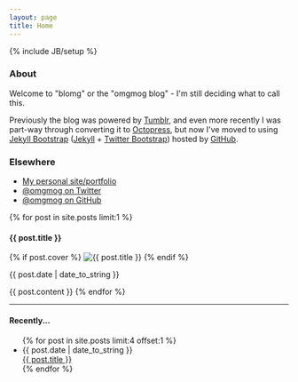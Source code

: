 ```yaml
---
layout: page
title: Home
---
```

{% include JB/setup %}
<div class="row">
  <span class="span5">
    <h3>About</h3>
    <p>Welcome to "blomg" or the "omgmog blog" - I'm still deciding what to call this.</p>
    <p>Previously the blog was powered by <a href="http://www.tumblr.com" target="_blank">Tumblr</a>, and even more recently I was part-way through converting it to <a href="http://octopress.org/" target="_blank">Octopress</a>, but now I've moved to using <a href="http://jekyllbootstrap.com/" target="_blank">Jekyll Bootstrap</a> (<a href="http://jekyllrb.com/" target="_blank">Jekyll</a> + <a href="http://twitter.github.com/bootstrap/" target="_blank">Twitter Bootstrap</a>) hosted by <a href="http://pages.github.com" target="_blank">GitHub</a>.</p>
    <h3>Elsewhere</h3>
    <ul>
      <li><a href="http://omgmog.net">My personal site/portfolio</a></li>
      <li><a href="http://twitter.com/omgmog">@omgmog on Twitter</a></li>
      <li><a href="http://github.com/omgmog">@omgmog on GitHub</a></li>
    </ul>
  </span>
  <span class="span9">
    <div class="latest_post">
      {% for post in site.posts limit:1 %}
        <h4>{{ post.title }}</h4>
        {% if post.cover %}
          <img src="{{ post.cover }}" alt="{{ post.title }}" class="post_cover" width="{% if post.cover_width %}{{ post.cover_width }}{% else %}520px{% endif %}"/>
        {% endif %}
        <p class="post_meta">{{ post.date | date_to_string }}</p>
        {{ post.content }}
      {% endfor %}
    </div>
    <hr />
    <h4>Recently...</h4>
    <ul class="recent_posts">
      {% for post in site.posts limit:4 offset:1 %}
        <li class="{% cycle nil,'margin_left' %}">
          <span>{{ post.date | date_to_string }}</span><br /><a href="{{ BASE_PATH }}{{ post.url }}">{{ post.title }}</a>
        </li>
      {% endfor %}
    </ul>
  </span>
</div>